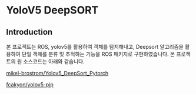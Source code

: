 # YoloV5 DeepSORT

## Introduction
본 프로젝트는 ROS, yolov5를 활용하여 객체를 탐지해내고, Deepsort 알고리즘을 활용하여 단일 객체를 분류 및 추적하는 기능을 ROS 패키지로 구현하였습니다.
본 프로젝트의 원 소스코드는 아래와 같습니다.

[mikel-brostrom/Yolov5_DeepSort_Pytorch](https://github.com/mikel-brostrom/Yolov5_DeepSort_Pytorch.git)

[fcakyon/yolov5-pip](https://github.com/fcakyon/yolov5-pip.git)
